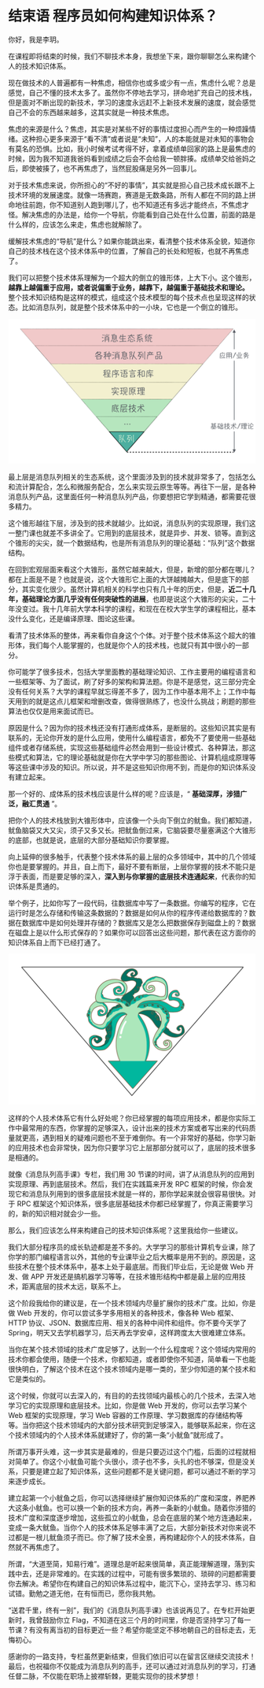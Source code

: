 # 结束语 程序员如何构建知识体系？

你好，我是李玥。

在课程即将结束的时候，我们不聊技术本身，我想坐下来，跟你聊聊怎么来构建个人的技术知识体系。

现在做技术的人普遍都有一种焦虑，相信你也或多或少有一点，焦虑什么呢？总是感觉，自己不懂的技术太多了。虽然你不停地去学习，拼命地扩充自己的技术栈，但是面对不断出现的新技术，学习的速度永远赶不上新技术发展的速度，就会感觉自己不会的东西越来越多，这其实就是一种技术焦虑。

焦虑的来源是什么？焦虑，其实是对某些不好的事情过度担心而产生的一种烦躁情绪。这种担心更多来源于“看不清”或者说是“未知”，人的本能就是对未知的事物会有莫名的恐惧。比如，我小时候考试考得不好，拿着成绩单回家的路上是最焦虑的时候，因为我不知道我爸妈看到成绩之后会不会给我一顿胖揍。成绩单交给爸妈之后，即使被揍了，也不再焦虑了，当然屁股痛是另外一回事儿。

对于技术焦虑来说，你所担心的“不好的事情”，其实就是担心自己技术成长跟不上技术环境的发展速度。就像一场赛跑，赛道是无数条路，所有人都在不同的路上拼命地往前跑，你不知道别人跑到哪儿了，也不知道还有多远才能终点，不焦虑才怪。解决焦虑的办法是，给你一个导航，你能看到自己处在什么位置，前面的路是什么样的，应该怎么来走，焦虑也就解除了。

缓解技术焦虑的“导航”是什么？如果你能跳出来，看清整个技术体系全貌，知道你自己的技术栈在这个技术体系中的位置，了解自己的长处和短板，也就不再焦虑了。

我们可以把整个技术体系理解为一个超大的倒立的锥形体，上大下小。这个锥形，**越靠上越偏重于应用，或者说偏重于业务，越靠下，越偏重于基础技术和理论。** 整个技术知识结构是这样的模式，组成这个技术模型的每个技术点也呈现这样的状态。比如消息队列，就是整个技术体系中的一小块，它也是一个倒立的锥形。

![img](assets/34ca9b5814eec2bd611bccd5b679d460.jpg)

最上层是消息队列相关的生态系统，这个里面涉及到的技术就非常多了，包括怎么和流计算配合，怎么和微服务配合，怎么来实现云原生等等。再往下一层，是各种消息队列产品，这里面任何一种消息队列产品，你要想把它学到精通，都需要花很多精力。

这个锥形越往下层，涉及到的技术就越少。比如说，消息队列的实现原理，我们这一整门课也就差不多讲全了。它用到的底层技术，就是异步、并发、锁等。直到这个锥形的尖尖，就一个数据结构，也是所有消息队列的理论基础：“队列”这个数据结构。

在回到宏观层面来看这个大锥形，虽然它越来越大，但是，新增的部分都在哪儿？都在上面是不是？也就是说，这个大锥形它上面的大饼越摊越大，但是底下的部分，其实变化很少。虽然计算机相关的科学也只有几十年的历史，但是，**近二十几年，基础理论方面几乎没有任何突破性的进展**，也即是说这个大锥形的尖尖，二十年没变过。我十几年前大学本科学的课程，和现在在校大学生学的课程相比，基本没什么变化，还是编译原理、图论这些课。

看清了技术体系的整体，再来看你自身这个个体。对于整个技术体系这个超大的锥形体，我们每个人能掌握的，也就是你个人的技术栈，也就只有其中很小的一部分。

你可能学了很多技术，包括大学里面教的基础理论知识、工作主要用的编程语言和一些框架等、为了面试，刷了好多的架构和算法题。你是不是感觉，这三部分完全没有任何关系？大学的课程早就忘得差不多了，因为工作中基本用不上；工作中每天用到的就是这点儿框架和增删改查，做得很熟练了，也没什么挑战；刷题的那些算法也仅仅是用来面试而已。

原因是什么？因为你的技术栈还没有打通形成体系，是断层的。这些知识其实是有联系的，无论你开发的是什么应用，使用什么编程语言，都免不了要使用一些基础组件或者存储系统，实现这些基础组件必然会用到一些设计模式、各种算法，那这些模式和算法，它的理论基础就是你在大学中学习的那些图论、计算机组成原理等等这些课中涉及的知识。所以说，并不是这些知识你用不到，而是你的知识体系没有建立起来。

那一个好的、成体系的技术栈应该是什么样的呢？应该是，“ **基础深厚，涉猎广泛，融汇贯通** ”。

把你个人的技术栈放到大锥形体中，应该像一个头向下倒立的鱿鱼。我们都知道，鱿鱼脑袋又大又尖，须子又多又长。把鱿鱼倒过来，它脑袋要尽量塞满这个大锥形的底部，也就是说，底层的大部分基础知识你要掌握。

向上延伸的很多触手，代表整个技术体系的最上层的众多领域中，其中的几个领域你也是要掌握的。并且，自上而下，最好不要有断层，上层你掌握的技术不能只是浮于表面，而是要足够的深入，**深入到与你掌握的底层技术连通起来**，代表你的知识体系是贯通的。

举个例子，比如你写了一段代码，往数据库中写了一条数据。你编写的程序，它在运行时是怎么存储和传输这条数据的？数据是如何从你的程序传递给数据库的？数据在数据库中是如何处理并存储的？数据库又是怎么把数据保存到磁盘上的？数据在磁盘上是以什么形式保存的？如果你可以回答出这些问题，那代表在这方面你的知识体系自上而下已经打通了。

![img](assets/83402a8d6a6f22722112a2b6d408957c.jpg)

这样的个人技术体系它有什么好处呢？你已经掌握的每项应用技术，都是你实际工作中最常用的东西，你掌握的足够深入，设计出来的技术方案或者写出来的代码质量就更高，遇到相关的疑难问题也不至于难倒你。有一个非常好的基础，你学习新的应用技术也会非常快，因为你只要学习它上层那部分就可以了，底层的技术很多是相通的。

就像《消息队列高手课》专栏，我们用 30 节课的时间，讲了从消息队列的应用到实现原理、再到底层技术。然后，我们在实践篇来开发 RPC 框架的时候，你会发现它和消息队列用到的很多底层技术就是一样的，那你学起来就会很容易很快。对于 RPC 框架这个知识体系，很多底层基础技术你都已经掌握了，你真正需要学习的，新的知识相对就会少一些。

那么，我们应该怎么样来构建自己的技术知识体系呢？这里我给你一些建议。

我们大部分程序员的成长轨迹都是差不多的。大学学习的那些计算机专业课，除了你学的那门编程语言以外，其他的专业课毕业之后大概率是用不到的。原因是，这些技术在整个技术体系中，基本上处于最底层。而我们毕业后，无论是做 Web 开发、做 APP 开发还是搞机器学习等等，在技术锥形结构中都是最上层的应用技术，距离底层的技术太远，联系不上。

这个阶段我给你的建议是，在一个技术领域内尽量扩展你的技术广度。比如，你是做 Web 开发的，你可以尝试多学多用相关的各种技术，像各种 Web 框架、HTTP 协议、JSON、数据库应用、相关的各种中间件和组件。你不要今天学了 Spring，明天又去学机器学习，后天再去学安卓，这样跨度太大很难建立体系。

当你在某个技术领域的技术广度足够了，达到一个什么程度呢？这个领域内常用的技术你都会使用，随便一个技术，你都知道，或者即使你不知道，简单看一下也能很快明白，了解这个技术在这个技术领域内是哪一类的，至少你知道的某个技术和它是类似的。

这个时候，你就可以去深入的，有目的的去找领域内最核心的几个技术，去深入地学习它的实现原理和底层技术。比如，你是做 Web 开发的，你可以去学习某个 Web 框架的实现原理，学习 Web 容器的工作原理、学习数据库的存储结构等等。当你把这个技术领域内的大部分技术研究到足够深入，能够联系起来，你在这个技术领域内的个人技术体系就建好了，你的第一条“小鱿鱼”就形成了。

所谓万事开头难，这一步其实是最难的，但是只要迈过这个门槛，后面的过程就相对简单了。你这个小鱿鱼可能个头很小，须子也不多，头扎的也不够深，但是没关系，只要是建立起了知识体系，这些问题都不是关键问题，都可以通过不断的学习来逐步成长。

建立起第一个小鱿鱼之后，你可以选择继续扩展你知识体系的广度和深度，养肥养大这条小鱿鱼。也可以换一个新的技术方向，再养一条新的小鱿鱼。随着你涉猎的技术广度和深度逐步增加，这些孤立的小鱿鱼，总会在底层的某个地方连通起来，变成一条大鱿鱼。当你个人的技术体系足够丰满了之后，大部分新技术对你来说不过都是一根儿鱿鱼须子而已。你了解了技术全景，再构建起你个人的技术体系，自然就不再焦虑了。

所谓，“大道至简，知易行难”。道理总是听起来很简单，真正能理解道理，落到实践中去，还是非常难的。在实践的过程中，可能有很多繁琐的、琐碎的问题都需要你去解决。希望你在构建自己的知识体系过程中，能沉下心，坚持去学习、练习和试错。勤勉之道无他，在有恒而已，愿你我共勉。

“送君千里，终有一别”，我们的《消息队列高手课》也该说再见了。在专栏开始更新时，我曾鼓励你立 Flag，不知道在这三个月的时间里，你是否坚持学习了每一节课？有没有离当初的目标更近一些？希望你能坚定不移地朝自己的目标走去，无悔初心。

感谢你的一路支持，专栏虽然更新结束，但我们依旧可以在留言区继续交流技术！最后，也祝福你不仅能成为消息队列的高手，还可以通过对消息队列的学习，打通任督二脉，不仅能在职场上披襟斩棘，更能实现你的技术梦想！
